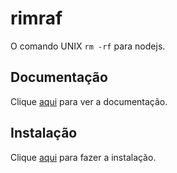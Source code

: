 # rimraf

O comando UNIX `rm -rf` para nodejs.

## Documentação

Clique [aqui](https://github.com/isaacs/rimraf) para ver a documentação.

## Instalação

Clique [aqui](https://www.npmjs.com/package/rimraf) para fazer a instalação.